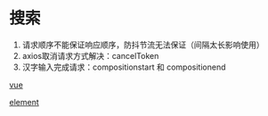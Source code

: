 # 搜索
1. 请求顺序不能保证响应顺序，防抖节流无法保证（间隔太长影响使用）
2. axios取消请求方式解决：cancelToken
3. 汉字输入完成请求：compositionstart 和 compositionend


[vue](vue.md)


[element](element.md)
